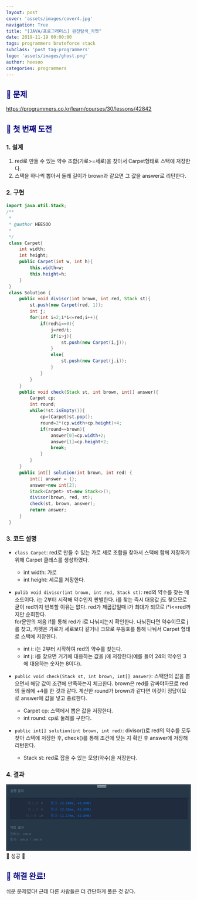 ```yaml
---
layout: post
cover: 'assets/images/cover4.jpg'
navigation: True
title: "[JAVA/프로그래머스] 완전탐색_카펫"
date: 2019-11-19 00:00:00
tags: programmers bruteforce stack
subclass: 'post tag-programmers'
logo: 'assets/images/ghost.png'
author: heesoo
categories: programmers
---
```

## <span style="color:navy">👀 문제</span>
<https://programmers.co.kr/learn/courses/30/lessons/42842>

## <span style="color:navy">👊 첫 번째 도전</span>

### 1. 설계
1. red로 만들 수 있는 약수 조합(가로>=세로)을 찾아서 Carpet형태로 스택에 저장한다.
2. 스택을 하나씩 뽑아서 둘레 길이가 brown과 같으면 그 값을 answer로 리턴한다.

### 2. 구현
```java
import java.util.Stack;
/**
 *
 * @author HEESOO
 *
 */
 class Carpet{
     int width;
     int height;
     public Carpet(int w, int h){
         this.width=w;
         this.height=h;
     }
 }
 class Solution {
     public void divisor(int brown, int red, Stack st){
         st.push(new Carpet(red, 1));
         int j;
         for(int i=2;i*i<=red;i++){
             if(red%i==0){
                 j=red/i;
                 if(i>j){
                     st.push(new Carpet(i,j));
                 }
                 else{
                     st.push(new Carpet(j,i));
                 }
             }
         }
     }
     public void check(Stack st, int brown, int[] answer){
         Carpet cp;
         int round;
         while(!st.isEmpty()){
             cp=(Carpet)st.pop();
             round=2*(cp.width+cp.height)+4;
             if(round==brown){
                 answer[0]=cp.width+2;
                 answer[1]=cp.height+2;
                 break;
             }
         }
     }
     public int[] solution(int brown, int red) {
         int[] answer = {};
         answer=new int[2];
         Stack<Carpet> st=new Stack<>();
         divisor(brown, red, st);
         check(st, brown, answer);
         return answer;
     }
 }
```  

### 3. 코드 설명  
- `class Carpet`: red로 만들 수 있는 가로 세로 조합을 찾아서 스택에 함께 저장하기 위해 Carpet 클래스를 생성하였다.
  - int width: 가로
  - int height: 세로를 저장한다.

- `pulib void divisor(int brown, int red, Stack st)`: red의 약수를 찾는 메소드이다. i는 2부터 시작해 약수인지 판별한다. i를 찾는 즉시 대응값 j도 찾으므로 굳이 red까지 반복할 이유는 없다. red가 제곱값일때 i가 최대가 되므로 i*i<=red까지만 순회한다.  
for문안의 처음 if를 통해 red가 i로 나눠지는지 확인한다. 나눠진다면 약수이므로 j를 찾고, 카펫은 가로가 세로보다 같거나 크므로 부등호를 통해 나눠서 Carpet 형태로 스택에 저장한다.
  - int i: i는 2부터 시작하여 red의 약수를 찾는다.
  - int j: i를 찾으면 거기에 대응하는 값을 j에 저장한다(예를 들어 24의 약수인 3에 대응하는 숫자는 8이다).

- `public void check(Stack st, int brown, int[] answer)`: 스택안의 값을 뽑으면서 해당 값이 조건에 만족하는지 체크한다. brown은 red를 감싸야하므로 red의 둘레에 +4를 한 것과 같다. 계산한 round가 brown과 같다면 이것이 정답이므로 answer에 값을 넣고 종료한다.
  - Carpet cp: 스택에서 뽑은 값을 저장한다.
  - int round: cp로 둘레를 구한다.

- `public int[] solution(int brown, int red)`: divisor()로 red의 약수를 모두 찾아 스택에 저장한 후, check()를 통해 조건에 맞는 지 확인 후 answer에 저장해 리턴한다.
  - Stack<Carpet> st: red로 잡을 수 있는 모양(약수)을 저장한다.


### 4. 결과
![실행결과](./assets/images/191119_1.PNG)
🤟 성공 🤟

## <span style="color:navy">👏 해결 완료!</span>
쉬운 문제였다! 근데 다른 사람들은 더 간단하게 풀은 것 같다.
